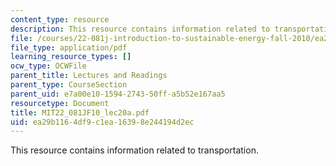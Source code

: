 ```yaml
---
content_type: resource
description: This resource contains information related to transportation.
file: /courses/22-081j-introduction-to-sustainable-energy-fall-2010/ea29b1164df9c1ea16398e244194d2ec_MIT22_081JF10_lec20a.pdf
file_type: application/pdf
learning_resource_types: []
ocw_type: OCWFile
parent_title: Lectures and Readings
parent_type: CourseSection
parent_uid: e7a00e10-1594-2743-50ff-a5b52e167aa5
resourcetype: Document
title: MIT22_081JF10_lec20a.pdf
uid: ea29b116-4df9-c1ea-1639-8e244194d2ec
---
```

This resource contains information related to transportation.

